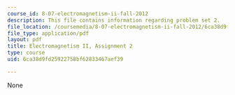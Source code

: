 ```yaml
---
course_id: 8-07-electromagnetism-ii-fall-2012
description: This file contains information regarding problem set 2.
file_location: /coursemedia/8-07-electromagnetism-ii-fall-2012/6ca38d9fd25922758bf62833467aef39_MIT8_07F12_pset02.pdf
file_type: application/pdf
layout: pdf
title: Electromagnetism II, Assignment 2
type: course
uid: 6ca38d9fd25922758bf62833467aef39

---
```

None